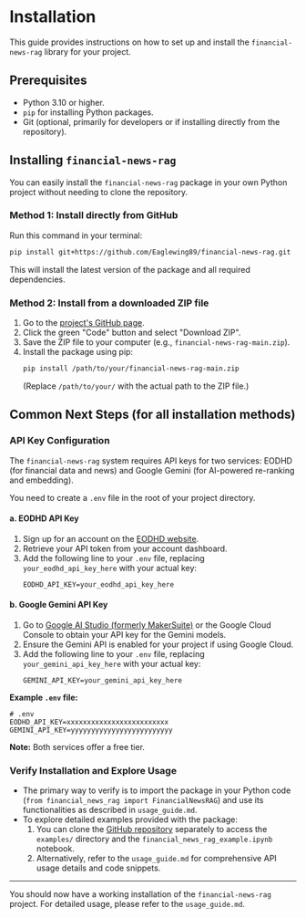 # Installation

This guide provides instructions on how to set up and install the `financial-news-rag` library for your project.

## Prerequisites

- Python 3.10 or higher.
- `pip` for installing Python packages.
- Git (optional, primarily for developers or if installing directly from the repository).


## Installing `financial-news-rag`

You can easily install the `financial-news-rag` package in your own Python project without needing to clone the repository.

### Method 1: Install directly from GitHub

Run this command in your terminal:
```bash
pip install git+https://github.com/Eaglewing89/financial-news-rag.git
```
This will install the latest version of the package and all required dependencies.

### Method 2: Install from a downloaded ZIP file

1. Go to the [project's GitHub page](https://github.com/Eaglewing89/financial-news-rag).
2. Click the green "Code" button and select "Download ZIP".
3. Save the ZIP file to your computer (e.g., `financial-news-rag-main.zip`).
4. Install the package using pip:
    ```bash
    pip install /path/to/your/financial-news-rag-main.zip
    ```
    (Replace `/path/to/your/` with the actual path to the ZIP file.)



## Common Next Steps (for all installation methods)

### API Key Configuration

The `financial-news-rag` system requires API keys for two services: EODHD (for financial data and news) and Google Gemini (for AI-powered re-ranking and embedding).

You need to create a `.env` file in the root of your project directory.

#### a. EODHD API Key

1.  Sign up for an account on the [EODHD website](https://eodhd.com/).
2.  Retrieve your API token from your account dashboard.
3.  Add the following line to your `.env` file, replacing `your_eodhd_api_key_here` with your actual key:
    ```env
    EODHD_API_KEY=your_eodhd_api_key_here
    ```

#### b. Google Gemini API Key

1.  Go to [Google AI Studio (formerly MakerSuite)](https://ai.google.dev/) or the Google Cloud Console to obtain your API key for the Gemini models.
2.  Ensure the Gemini API is enabled for your project if using Google Cloud.
3.  Add the following line to your `.env` file, replacing `your_gemini_api_key_here` with your actual key:
    ```env
    GEMINI_API_KEY=your_gemini_api_key_here
    ```

**Example `.env` file:**
```env
# .env
EODHD_API_KEY=xxxxxxxxxxxxxxxxxxxxxxxxx
GEMINI_API_KEY=yyyyyyyyyyyyyyyyyyyyyyyyy
```

**Note:** Both services offer a free tier.

### Verify Installation and Explore Usage

-   The primary way to verify is to import the package in your Python code (`from financial_news_rag import FinancialNewsRAG`) and use its functionalities as described in `usage_guide.md`.
-   To explore detailed examples provided with the package:
    1.  You can clone the [GitHub repository](https://github.com/Eaglewing89/financial-news-rag.git) separately to access the `examples/` directory and the `financial_news_rag_example.ipynb` notebook.
    2.  Alternatively, refer to the `usage_guide.md` for comprehensive API usage details and code snippets.

---

You should now have a working installation of the `financial-news-rag` project. For detailed usage, please refer to the `usage_guide.md`.
